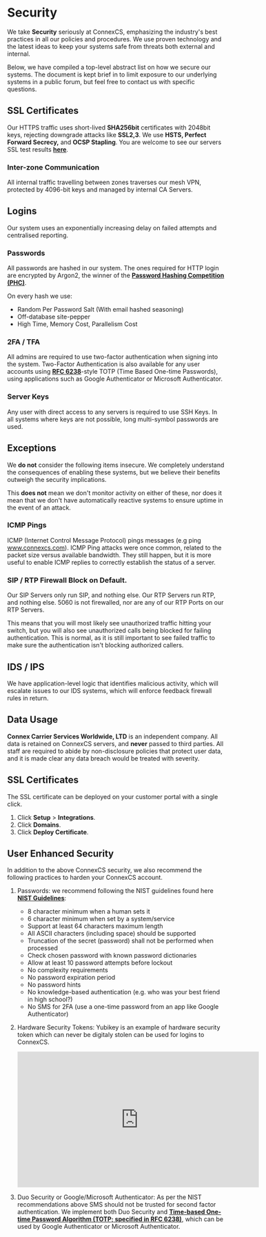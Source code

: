 # Security

We take **Security** seriously at ConnexCS, emphasizing the industry's best practices in all our policies and procedures. We use proven technology and the latest ideas to keep your systems safe from threats both external and internal.

Below, we have compiled a top-level abstract list on how we secure our systems. The document is kept brief in to limit exposure to our underlying systems in a public forum, but feel free to contact us with specific questions.

## SSL Certificates
Our HTTPS traffic uses short-lived **SHA256bit** certificates with 2048bit keys, rejecting downgrade attacks like **SSL2,3**. We use **HSTS, Perfect Forward Secrecy,** and **OCSP Stapling**. You are welcome to see our servers SSL test results [**here**](https://www.ssllabs.com/ssltest/analyze.html?d=app.connexcs.com).

### Inter-zone Communication
All internal traffic travelling between zones traverses our mesh VPN, protected by 4096-bit keys and managed by internal CA Servers.

## Logins
Our system uses an exponentially increasing delay on failed attempts and centralised reporting.

### Passwords
All passwords are hashed in our system. The ones required for HTTP login are encrypted by Argon2, the winner of the [**Password Hashing Competition (PHC)**](https://github.com/P-H-C/phc-winner-argon2).

On every hash we use:
- Random Per Password Salt (With email hashed seasoning)
- Off-database site-pepper
- High Time, Memory Cost, Parallelism Cost

### 2FA / TFA
All admins are required to use two-factor authentication when signing into the system. Two-Factor Authentication is also available for any user accounts using [**RFC 6238**](https://tools.ietf.org/html/rfc6238)-style TOTP (Time Based One-time Passwords), using applications such as Google Authenticator or Microsoft Authenticator.

### Server Keys
Any user with direct access to any servers is required to use SSH Keys. In all systems where keys are not possible, long multi-symbol passwords are used.

## Exceptions
We **do not** consider the following items insecure. We completely understand the consequences of enabling these systems, but we believe their benefits outweigh the security implications.

This **does not** mean we don't monitor activity on either of these, nor does it mean that we don't have automatically reactive systems to ensure uptime in the event of an attack.

### ICMP Pings
ICMP (Internet Control Message Protocol) pings messages (e.g ping www.connexcs.com). ICMP Ping attacks were once common, related to the packet size versus available bandwidth. They still happen, but it is more useful to enable ICMP replies to correctly establish the status of a server.

### SIP / RTP Firewall Block on Default.
Our SIP Servers only run SIP, and nothing else. Our RTP Servers run RTP, and nothing else. 5060 is not firewalled, nor are any of our RTP Ports on our RTP Servers.

This means that you will most likely see unauthorized traffic hitting your switch, but you will also see unauthorized calls being blocked for failing authentication. This is normal, as it is still important to see failed traffic to make sure the authentication isn't blocking authorized callers.

## IDS / IPS
We have application-level logic that identifies malicious activity, which will escalate issues to our IDS systems, which will enforce feedback firewall rules in return.

## Data Usage
**Connex Carrier Services Worldwide, LTD** is an independent company. All data is retained on ConnexCS servers, and **never** passed to third parties. All staff are required to abide by non-disclosure policies that protect user data, and it is made clear any data breach would be treated with severity.

## SSL Certificates 
The SSL certificate can be deployed on your customer portal with a single click.

1. Click  **Setup** > **Integrations**.
2. Click  **Domains**.
3. Click **Deploy Certificate**.

## User Enhanced Security
In addition to the above ConnexCS security, we also recommend the following practices to harden your ConnexCS account.

1. Passwords: we recommend following the NIST guidelines found here [**NIST Guidelines**](https://pages.nist.gov/800-63-3/sp800-63b.html#sec5):
    + 8 character minimum when a human sets it
    + 6 character minimum when set by a system/service
    + Support at least 64 characters maximum length
    + All ASCII characters (including space) should be supported
    + Truncation of the secret (password) shall not be performed when processed
    + Check chosen password with known password dictionaries
    + Allow at least 10 password attempts before lockout
    + No complexity requirements
    + No password expiration period
    + No password hints
    + No knowledge-based authentication (e.g. who was your best friend in high school?)
    + No SMS for 2FA (use a one-time password from an app like Google Authenticator)
2. Hardware Security Tokens: Yubikey is an example of  hardware security token which can never be digitaly stolen can be used for logins to ConnexCS.
    
    <iframe width="560" height="315" src="https://www.youtube.com/embed/_EqOmhahBQc" frameborder="0" allow="accelerometer; autoplay; encrypted-media; gyroscope; picture-in-picture" allowfullscreen></iframe>

3. Duo Security or Google/Microsoft Authenticator: As per the NIST recommendations above SMS should not be trusted for second factor authentication. We implement both Duo Security and [**Time-based One-time Password Algorithm (TOTP; specified in RFC 6238)**](https://tools.ietf.org/html/rfc6238),
which can be used by Google Authenticator or Microsoft Authenticator.



